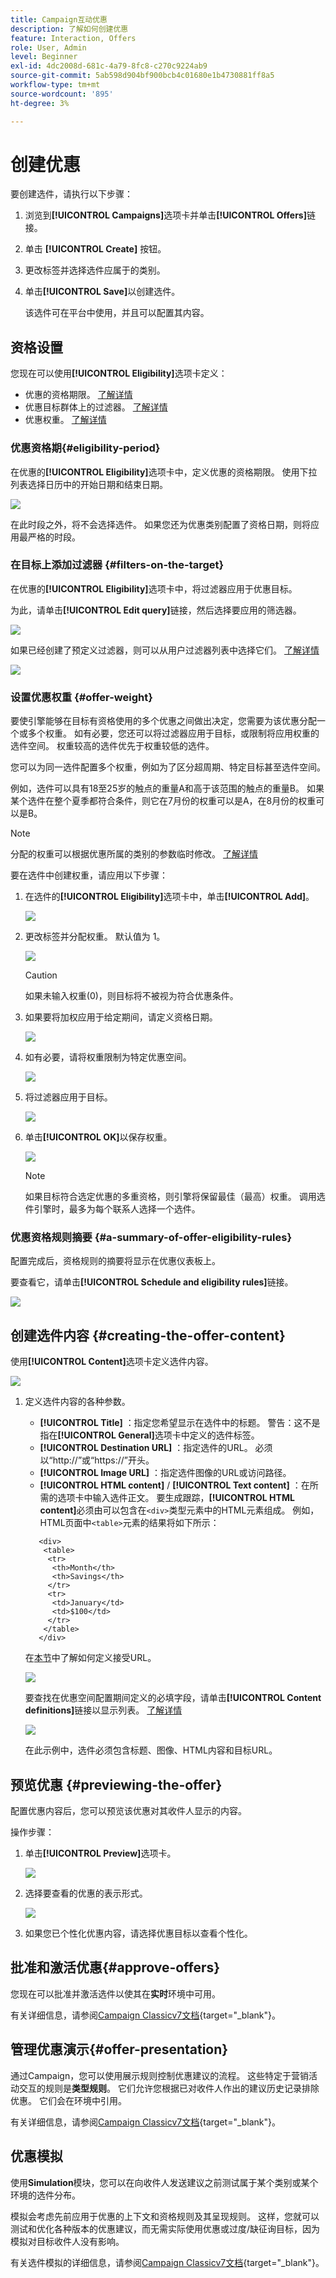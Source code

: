 ```yaml
---
title: Campaign互动优惠
description: 了解如何创建优惠
feature: Interaction, Offers
role: User, Admin
level: Beginner
exl-id: 4dc2008d-681c-4a79-8fc8-c270c9224ab9
source-git-commit: 5ab598d904bf900bcb4c01680e1b4730881ff8a5
workflow-type: tm+mt
source-wordcount: '895'
ht-degree: 3%

---
```


# 创建优惠

要创建选件，请执行以下步骤：

1. 浏览到&#x200B;**[!UICONTROL Campaigns]**&#x200B;选项卡并单击&#x200B;**[!UICONTROL Offers]**&#x200B;链接。

1. 单击 **[!UICONTROL Create]** 按钮。

1. 更改标签并选择选件应属于的类别。

1. 单击&#x200B;**[!UICONTROL Save]**&#x200B;以创建选件。

   该选件可在平台中使用，并且可以配置其内容。

## 资格设置

您现在可以使用&#x200B;**[!UICONTROL Eligibility]**&#x200B;选项卡定义：

* 优惠的资格期限。 [了解详情](#eligibility-period)
* 优惠目标群体上的过滤器。 [了解详情](#filters-on-the-target)
* 优惠权重。 [了解详情](#offer-weight)

### 优惠资格期{#eligibility-period}

在优惠的&#x200B;**[!UICONTROL Eligibility]**&#x200B;选项卡中，定义优惠的资格期限。 使用下拉列表选择日历中的开始日期和结束日期。

![](assets/offer_eligibility_create_002.png)

在此时段之外，将不会选择选件。 如果您还为优惠类别配置了资格日期，则将应用最严格的时段。

### 在目标上添加过滤器 {#filters-on-the-target}

在优惠的&#x200B;**[!UICONTROL Eligibility]**&#x200B;选项卡中，将过滤器应用于优惠目标。

为此，请单击&#x200B;**[!UICONTROL Edit query]**&#x200B;链接，然后选择要应用的筛选器。

![](assets/offer_eligibility_create_003.png)

如果已经创建了预定义过滤器，则可以从用户过滤器列表中选择它们。 [了解详情](interaction-predefined-filters.md)

![](assets/offer_eligibility_create_004.png)

### 设置优惠权重 {#offer-weight}

要使引擎能够在目标有资格使用的多个优惠之间做出决定，您需要为该优惠分配一个或多个权重。 如有必要，您还可以将过滤器应用于目标，或限制将应用权重的选件空间。 权重较高的选件优先于权重较低的选件。

您可以为同一选件配置多个权重，例如为了区分超周期、特定目标甚至选件空间。

例如，选件可以具有18至25岁的触点的重量A和高于该范围的触点的重量B。 如果某个选件在整个夏季都符合条件，则它在7月份的权重可以是A，在8月份的权重可以是B。

>[!NOTE]
>
>分配的权重可以根据优惠所属的类别的参数临时修改。 [了解详情](interaction-offer-catalog.md#creating-offer-categories)

要在选件中创建权重，请应用以下步骤：

1. 在选件的&#x200B;**[!UICONTROL Eligibility]**&#x200B;选项卡中，单击&#x200B;**[!UICONTROL Add]**。

   ![](assets/offer_weight_create_001.png)

1. 更改标签并分配权重。 默认值为 1。

   ![](assets/offer_weight_create_006.png)

   >[!CAUTION]
   >
   >如果未输入权重(0)，则目标将不被视为符合优惠条件。

1. 如果要将加权应用于给定期间，请定义资格日期。

   ![](assets/offer_weight_create_002.png)

1. 如有必要，请将权重限制为特定优惠空间。

   ![](assets/offer_weight_create_003.png)

1. 将过滤器应用于目标。

   ![](assets/offer_weight_create_004.png)

1. 单击&#x200B;**[!UICONTROL OK]**&#x200B;以保存权重。

   ![](assets/offer_weight_create_005.png)

   >[!NOTE]
   >
   >如果目标符合选定优惠的多重资格，则引擎将保留最佳（最高）权重。 调用选件引擎时，最多为每个联系人选择一个选件。

### 优惠资格规则摘要 {#a-summary-of-offer-eligibility-rules}

配置完成后，资格规则的摘要将显示在优惠仪表板上。

要查看它，请单击&#x200B;**[!UICONTROL Schedule and eligibility rules]**&#x200B;链接。

![](assets/offer_eligibility_create_005.png)

## 创建选件内容 {#creating-the-offer-content}

使用&#x200B;**[!UICONTROL Content]**&#x200B;选项卡定义选件内容。

![](assets/offer_content_create_001.png)

1. 定义选件内容的各种参数。

   * **[!UICONTROL Title]** ：指定您希望显示在选件中的标题。 警告：这不是指在&#x200B;**[!UICONTROL General]**&#x200B;选项卡中定义的选件标签。
   * **[!UICONTROL Destination URL]** ：指定选件的URL。 必须以“http://”或“https://”开头。
   * **[!UICONTROL Image URL]** ：指定选件图像的URL或访问路径。
   * **[!UICONTROL HTML content]** / **[!UICONTROL Text content]** ：在所需的选项卡中输入选件正文。 要生成跟踪，**[!UICONTROL HTML content]**&#x200B;必须由可以包含在`<div>`类型元素中的HTML元素组成。 例如，HTML页面中`<table>`元素的结果将如下所示：

   ```
      <div> 
       <table>
        <tr>
         <th>Month</th>
         <th>Savings</th>   
        </tr>   
        <tr>    
         <td>January</td>
         <td>$100</td>   
        </tr> 
       </table> 
      </div>
   ```

   在[本节](interaction-offer-spaces.md#configuring-the-status-when-the-proposition-is-accepted)中了解如何定义接受URL。

   ![](assets/offer_content_create_002.png)

   要查找在优惠空间配置期间定义的必填字段，请单击&#x200B;**[!UICONTROL Content definitions]**&#x200B;链接以显示列表。 [了解详情](interaction-offer-spaces.md)

   ![](assets/offer_content_create_003.png)

   在此示例中，选件必须包含标题、图像、HTML内容和目标URL。

## 预览优惠 {#previewing-the-offer}

配置优惠内容后，您可以预览该优惠对其收件人显示的内容。

操作步骤：

1. 单击&#x200B;**[!UICONTROL Preview]**&#x200B;选项卡。

   ![](assets/offer_preview_create_001.png)

1. 选择要查看的优惠的表示形式。

   ![](assets/offer_preview_create_002.png)

1. 如果您已个性化优惠内容，请选择优惠目标以查看个性化。

<!--

## Create a hypothesis on an offer {#creating-a-hypothesis-on-an-offer}

You can create hypotheses on your offer propositions. This lets you determine the impact of your offers on purchases carried out for the product concerned.

>[!NOTE]
>
>These hypotheses are carried out via Response Manager. Please check your license agreement.

Hypotheses carried out on an offer proposition are referenced in their **[!UICONTROL Measure]** tab.

Creating hypotheses is detailed in [this page](../../campaign/using/about-response-manager.md).

-->

## 批准和激活优惠{#approve-offers}

您现在可以批准并激活选件以使其在&#x200B;**实时**&#x200B;环境中可用。

有关详细信息，请参阅[Campaign Classicv7文档](https://experienceleague.adobe.com/docs/campaign-classic/using/managing-offers/managing-an-offer-catalog/approving-and-activating-an-offer.html#approving-offer-content){target="_blank"}。

## 管理优惠演示{#offer-presentation}

通过Campaign，您可以使用展示规则控制优惠建议的流程。 这些特定于营销活动交互的规则是&#x200B;**类型规则**。 它们允许您根据已对收件人作出的建议历史记录排除优惠。 它们会在环境中引用。

有关详细信息，请参阅[Campaign Classicv7文档](https://experienceleague.adobe.com/docs/campaign-classic/using/managing-offers/managing-an-offer-catalog/managing-offer-presentation.html#managing-offers){target="_blank"}。

## 优惠模拟

使用&#x200B;**Simulation**&#x200B;模块，您可以在向收件人发送建议之前测试属于某个类别或某个环境的选件分布。

模拟会考虑先前应用于优惠的上下文和资格规则及其呈现规则。 这样，您就可以测试和优化各种版本的优惠建议，而无需实际使用优惠或过度/缺征询目标，因为模拟对目标收件人没有影响。

有关选件模拟的详细信息，请参阅[Campaign Classicv7文档](https://experienceleague.adobe.com/docs/campaign-classic/using/managing-offers/simulating-offers/about-offers-simulation.html){target="_blank"}。
